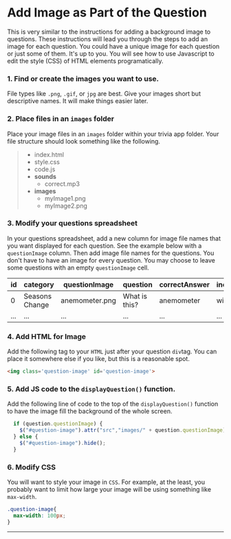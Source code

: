 # Add Image as Part of the Question

This is very similar to the instructions for adding a background image to questions. These instructions will lead you through the steps to add an image for each question. You could have a unique image for each question or just some of them. It's up to you. You will see how to use Javascript to edit the style \(CSS\) of HTML elements programatically.

### 1. Find or create the images you want to use.

File types like `.png`, `.gif`, or `jpg` are best. Give your images short but descriptive names. It will make things easier later.

### 2. Place files in an `images` folder

Place your image files in an `images` folder within your trivia app folder. Your file structure should look something like the following.

> * index.html
> * style.css
> * code.js
> * **sounds**
>   * correct.mp3
> * **images**
>   * myImage1.png
>   * myImage2.png

### 3. Modify your questions spreadsheet

In your questions spreadsheet, add a new column for image file names that you want displayed for each question. See the example below with a `questionImage` column. Then add image file names for the questions. You don't have to have an image for every question. You may choose to leave some questions with an empty `questionImage` cell.

| id | category | questionImage | question | correctAnswer | incorrectAnswer1 | incorrectAnswer2 | incorrectAnswer3 |
| --- | --- | --- | --- | --- | --- | --- | --- |
| 0 | Seasons Change | anemometer.png | What is this? | anemometer | wind mill | photometer | thermometer |
| ... | ... | ... | ... | ... | ... | ... | ... |

### 4. Add HTML for Image

Add the following tag to your `HTML` just after your question `div`tag. You can place it somewhere else if you like, but this is a reasonable spot.

```html
<img class='question-image' id='question-image'>
```

### 5. Add JS code to the `displayQuestion()` function.

Add the following line of code to the top of the `displayQuestion()` function to have the image fill the background of the whole screen.

```js
  if (question.questionImage) {
    $("#question-image").attr("src","images/" + question.questionImage).show();
  } else {
    $("#question-image").hide();
  }
```

### 6. Modify CSS

You will want to style your image in `CSS`. For example, at the least, you probably want to limit how large your image will be using something like `max-width`.

```css
.question-image{
  max-width: 100px;
}
```

---



